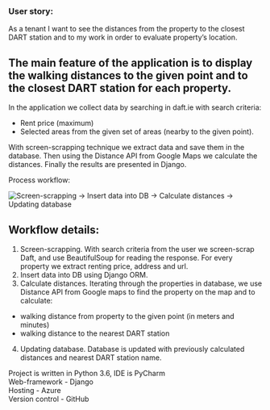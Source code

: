 ### User story:
As a tenant I want to see the distances from the property to the closest DART station and to my work in order to evaluate property’s location.

## The main feature of  the application is to display the walking distances to the given point and to the closest DART station for each property.

In the application we collect data by searching in daft.ie with search criteria:
- Rent price (maximum)
- Selected areas from the given set of areas (nearby to the given point).

With screen-scrapping technique we extract data and save them in the database. Then using the Distance API from Google Maps we calculate the distances. Finally the results are presented in Django.

Process workflow:

![Screen-scrapping -> Insert data into DB -> Calculate distances -> Updating database](https://user-images.githubusercontent.com/26461970/26887329-a81a5a78-4b9f-11e7-8822-ccdea9a62948.jpg)


## Workflow details:
1. Screen-scrapping. With search criteria from the user we screen-scrap Daft, and use BeautifulSoup for reading the response. For every property we extract renting price, address and url.
2. Insert data into DB using Django ORM.
3. Calculate distances. Iterating through the properties in database, we use Distance API from Google maps to find the property on the map and to calculate:
+ walking distance from property to the given point (in meters and minutes)
+ walking distance to the nearest DART station
4. Updating database. Database is updated with previously calculated distances and nearest DART station name.

Project is written in Python 3.6, IDE is PyCharm\
Web-framework - Django\
Hosting - Azure\
Version control - GitHub

